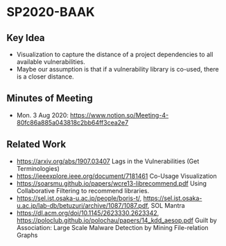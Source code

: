 # SP2020-BAAK
## Key Idea
- Visualization to capture the distance of a project dependencies to all available vulnerabilities.
- Maybe our assumption is that if a vulnerability library is co-used, there is a closer distance.

## Minutes of Meeting
- Mon. 3 Aug 2020: https://www.notion.so/Meeting-4-80fc86a885a043818c2bb64ff3cea2e7

## Related Work
- https://arxiv.org/abs/1907.03407 Lags in the Vulnerabilities (Get Terminologies)
- https://ieeexplore.ieee.org/document/7181461 Co-Usage Visualization
- https://soarsmu.github.io/papers/wcre13-librecommend.pdf Using Collaborative Filtering to recommend libraries.
- https://sel.ist.osaka-u.ac.jp/people/boris-t/, https://sel.ist.osaka-u.ac.jp/lab-db/betuzuri/archive/1087/1087.pdf, SOL Mantra
- https://dl.acm.org/doi/10.1145/2623330.2623342, https://poloclub.github.io/polochau/papers/14_kdd_aesop.pdf Guilt by Association: Large Scale Malware Detection by Mining File-relation Graphs
